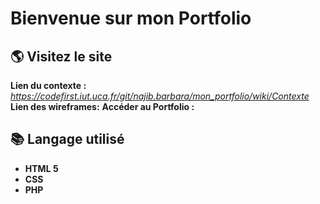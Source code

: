# Bienvenue sur mon Portfolio

## 🌎 Visitez le site

**Lien du contexte :**  _https://codefirst.iut.uca.fr/git/najib.barbara/mon_portfolio/wiki/Contexte_
**Lien des wireframes:** 
**Accéder au Portfolio :** 

## 📚 Langage utilisé 
* **HTML 5** 
* **CSS**
* **PHP**
